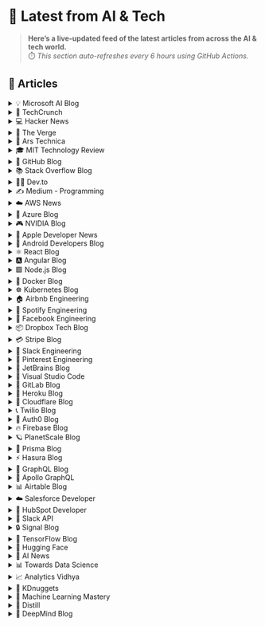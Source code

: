 # 📰 Latest from AI & Tech  

> **Here’s a live-updated feed of the latest articles from across the AI & tech world.**  
> ⏱️ *This section auto-refreshes every 6 hours using GitHub Actions.*

## 📰 Articles
<!-- BLOG-POST-LIST:START -->

<details>
<summary>💡 Microsoft AI Blog</summary>

- [A conversation with Kevin Scott: What’s next in AI](https://blogs.microsoft.com/ai/a-conversation-with-kevin-scott-whats-next-in-ai/) (2022-12-06)
- [From Hot Wheels to handling content: How brands are using Microsoft AI to be more productive and imaginative](https://blogs.microsoft.com/ai/from-hot-wheels-to-handling-content-how-brands-are-using-microsoft-ai-to-be-more-productive-and-imaginative/) (2022-10-12)
- [Microsoft open sources its ‘farm of the future’ toolkit](https://blogs.microsoft.com/ai/microsoft-open-sources-its-farm-of-the-future-toolkit/) (2022-10-06)
- [How data and AI will transform contact centres for financial services](https://cloudblogs.microsoft.com/industry-blog/en-gb/financial-services/2022/07/25/how-data-and-ai-will-transform-contact-centres-for-financial-services/) (2022-07-25)
- [AI-equipped drones study dolphins on the edge of extinction](https://news.microsoft.com/apac/features/ai-drones-dolphins-maui63/) (2022-07-21)

</details>

<details>
<summary>🚀 TechCrunch</summary>

- [Even after Stargate, Oracle, Nvidia, and AMD, OpenAI has more big deals coming soon, Sam Altman says](https://techcrunch.com/2025/10/08/even-after-stargate-oracle-nvidia-and-amd-openai-has-more-big-deals-coming-soon-sam-altman-says/) (2025-10-08)
- [Here’s what it’s really like to appear on billionaire VC Tim Draper’s ‘Meet the Drapers’ pitch show](https://techcrunch.com/2025/10/08/heres-what-its-really-like-to-appear-on-billionaire-vc-tim-drapers-meet-the-drapers-pitch-show/) (2025-10-08)
- [OpenAI’s Nick Turley on transforming ChatGPT into an operating system](https://techcrunch.com/2025/10/08/openais-nick-turley-on-transforming-chatgpt-into-an-operating-system/) (2025-10-08)
- [Sora’s downloads in its first week was nearly as big as ChatGPT’s launch](https://techcrunch.com/2025/10/08/soras-downloads-in-its-first-week-was-nearly-as-big-as-chatgpts-launch/) (2025-10-08)
- [Elon Musk will settle $128M lawsuit with former Twitter execs](https://techcrunch.com/2025/10/08/elon-musk-will-settle-128m-lawsuit-with-former-twitter-execs/) (2025-10-08)

</details>

<details>
<summary>💻 Hacker News</summary>

- [A Competitor Crippled a $23.5M Bootcamp by Becoming a Reddit Moderator](https://larslofgren.com/codesmith-reddit-reputation-attack/) (2025-10-08)
- [Winter 2025/2026 weather outlook](https://www.severe-weather.eu/long-range-2/winter-2025-2026-outlook-colder-season-forecast-for-united-states-canada-europe-fa/) (2025-10-08)
- [Show HN: HyprMCP – Open-Source Analytics, Logs and Auth Platform for MCP Servers](https://github.com/hyprmcp/jetski) (2025-10-08)
- [Discord says 70k users may have had their government IDs leaked in breach](https://www.theverge.com/news/797051/discord-government-ids-leaked-data-breach) (2025-10-08)
- [PWA Browser Scorecards](https://pwascore.com/) (2025-10-08)

</details>

<details>
<summary>📱 The Verge</summary>

- [These great October Prime Day deals on laptops won’t last much longer](https://www.theverge.com/tech/792893/amazon-october-prime-big-deal-day-laptops-gaming-apple) (2025-10-09)
- [The 225 best last-minute Prime Day deals you can still grab](https://www.theverge.com/tech/795212/best-amazon-prime-day-tech-deals-october-2025-day-2) (2025-10-09)
- [Switch 2 accessories that I recommend are cheaper than ever during October Prime Day](https://www.theverge.com/tech/789835/switch-2-accessories-that-i-recommend-are-cheaper-than-ever-during-october-prime-day) (2025-10-09)
- [You still have time to save on Verge-favorite gadgets before Prime Day ends](https://www.theverge.com/tech/794507/amazon-october-prime-day-deals-verge-favorites-2025) (2025-10-08)
- [I never lose my wallet with Nomad&#8217;s slim tracker, which is 20 percent off right now](https://www.theverge.com/tech/797044/amazon-october-prime-day-nomad-tracking-card-deal-sale-2025) (2025-10-08)

</details>

<details>
<summary>🔬 Ars Technica</summary>

- [One NASA science mission saved from Trump’s cuts, but others still in limbo](https://arstechnica.com/space/2025/10/one-nasa-science-mission-saved-from-trumps-cuts-but-others-still-in-limbo/) (2025-10-08)
- [Stoke Space gives us another reason to take it very seriously](https://arstechnica.com/space/2025/10/stoke-space-gives-us-another-reason-to-take-it-very-seriously/) (2025-10-08)
- [Man gets drunk, wakes up with a medical mystery that nearly kills him](https://arstechnica.com/health/2025/10/man-gets-drunk-wakes-up-with-a-medical-mystery-that-nearly-kills-him/) (2025-10-08)
- [Bank of England warns AI stock bubble rivals 2000 dotcom peak](https://arstechnica.com/ai/2025/10/bank-of-england-warns-ai-stock-bubble-rivals-2000-dotcom-peak/) (2025-10-08)
- [ISPs created so many fees that FCC will kill requirement to list them all](https://arstechnica.com/tech-policy/2025/10/isps-created-so-many-fees-that-fcc-will-kill-requirement-to-list-them-all/) (2025-10-08)

</details>

<details>
<summary>🎓 MIT Technology Review</summary>

- [The Download: carbon removal factories’ funding cuts, and AI toys](https://www.technologyreview.com/2025/10/08/1125301/the-download-carbon-removal-factories-funding-cuts-and-ai-toys/) (2025-10-08)
- [The Trump administration may cut funding for two major direct-air-capture plants](https://www.technologyreview.com/2025/10/07/1125207/the-us-is-set-to-cancel-funding-for-two-major-direct-air-capture-plants/) (2025-10-07)
- [AI toys are all the rage in China—and now they’re appearing on shelves in the US too](https://www.technologyreview.com/2025/10/07/1125191/ai-toys-in-china/) (2025-10-07)
- [The Download: extracting lithium, and what we still don’t know about Sora](https://www.technologyreview.com/2025/10/07/1125075/the-download-extracting-lithium-and-what-we-still-dont-know-about-sora/) (2025-10-07)
- [The three big unanswered questions about Sora](https://www.technologyreview.com/2025/10/07/1124998/the-three-big-unanswered-questions-about-sora/) (2025-10-07)

</details>

<details>
<summary>🐙 GitHub Blog</summary>

- [Completing urgent fixes anywhere with GitHub Copilot coding agent and mobile](https://github.blog/developer-skills/github/completing-urgent-fixes-anywhere-with-github-copilot-coding-agent-and-mobile/) (2025-10-08)
- [How GitHub Copilot enabled accessibility governance process improvements in record time](https://github.blog/ai-and-ml/github-copilot/how-we-automated-accessibility-compliance-in-five-hours-with-github-copilot/) (2025-10-07)
- [How a top bug bounty researcher got their start in security](https://github.blog/security/how-a-top-bug-bounty-researcher-got-their-start-in-security/) (2025-10-07)
- [The developer role is evolving. Here’s how to stay ahead.](https://github.blog/ai-and-ml/the-developer-role-is-evolving-heres-how-to-stay-ahead/) (2025-10-06)
- [Spec-driven development: Using Markdown as a programming language when building with AI](https://github.blog/ai-and-ml/generative-ai/spec-driven-development-using-markdown-as-a-programming-language-when-building-with-ai/) (2025-09-30)

</details>

<details>
<summary>📚 Stack Overflow Blog</summary>

- [A new look for comments](https://stackoverflow.blog/2025/10/08/a-new-look-for-comments/) (2025-10-08)
- [Context is king for secure, AI-generated code](https://stackoverflow.blog/2025/10/07/context-is-king-for-secure-ai-generated-code/) (2025-10-07)
- [Beyond code generation: How AI is changing tech teams' dynamics](https://stackoverflow.blog/2025/10/06/beyond-code-generation-how-ai-is-changing-tech-teams-dynamics/) (2025-10-06)
- [One is not the loneliest number for API calls](https://stackoverflow.blog/2025/10/03/one-is-not-the-loneliest-number-for-api-calls/) (2025-10-03)
- [Building AI-ready teams: Why documentation and culture matter more than tools](https://stackoverflow.blog/2025/10/02/building-ai-ready-teams-why-documentation-and-culture-matter-more-than-tools/) (2025-10-02)

</details>

<details>
<summary>👨‍💻 Dev.to</summary>

- [Track your TODO list from the Command Line: Taskwarrior](https://dev.to/kelpopko/track-your-todo-list-from-the-command-line-taskwarrior-2ngc) (2025-10-09)
- [AI's Rapid Ascent: Breakthroughs, Market Dynamics, and Ethical Crossroads](https://dev.to/antony_brahin_f47b663f3a0/ais-rapid-ascent-breakthroughs-market-dynamics-and-ethical-crossroads-4a1g) (2025-10-09)
- [Automate Your Google Workspace with Apps Script Triggers](https://dev.to/googleworkspace/automate-your-google-workspace-with-apps-script-triggers-5090) (2025-10-09)
- [第 10 课：Freqtrade交易对选择与测试](https://dev.to/henry_lin_3ac6363747f45b4/di-10-ke-freqtradejiao-yi-dui-xuan-ze-yu-ce-shi-3198) (2025-10-09)
- [第 9 课：Freqtrade时间范围测试](https://dev.to/henry_lin_3ac6363747f45b4/di-9-ke-freqtradeshi-jian-fan-wei-ce-shi-1l7e) (2025-10-09)

</details>

<details>
<summary>✍️ Medium - Programming</summary>

- [09021901293](https://medium.com/@shmarhkhalh019/09021901293-2dde8734eb6c?source=rss------programming-5) (2025-10-09)
- [09021901293](https://medium.com/@shmarhkhalh019/09021901293-01c159279caa?source=rss------programming-5) (2025-10-09)
- [09021901293](https://medium.com/@shmarhkhalh019/09021901293-33031040694d?source=rss------programming-5) (2025-10-09)
- [09013027390شماره خاله #شماره خاله تهران #شماره خاله تهرانپارس #شماره خاله اصفهان شماره خاله کرج…](https://medium.com/@nh001726/09013027390%D8%B4%D9%85%D8%A7%D8%B1%D9%87-%D8%AE%D8%A7%D9%84%D9%87-%D8%B4%D9%85%D8%A7%D8%B1%D9%87-%D8%AE%D8%A7%D9%84%D9%87-%D8%AA%D9%87%D8%B1%D8%A7%D9%86-%D8%B4%D9%85%D8%A7%D8%B1%D9%87-%D8%AE%D8%A7%D9%84%D9%87-%D8%AA%D9%87%D8%B1%D8%A7%D9%86%D9%BE%D8%A7%D8%B1%D8%B3-%D8%B4%D9%85%D8%A7%D8%B1%D9%87-%D8%AE%D8%A7%D9%84%D9%87-%D8%A7%D8%B5%D9%81%D9%87%D8%A7%D9%86-%D8%B4%D9%85%D8%A7%D8%B1%D9%87-%D8%AE%D8%A7%D9%84%D9%87-%DA%A9%D8%B1%D8%AC-c577a8ec0e8a?source=rss------programming-5) (2025-10-09)
- [09013027390شماره خاله #شماره خاله تهران #شماره خاله تهرانپارس #شماره خاله اصفهان شماره خاله کرج…](https://medium.com/@nh001726/09013027390%D8%B4%D9%85%D8%A7%D8%B1%D9%87-%D8%AE%D8%A7%D9%84%D9%87-%D8%B4%D9%85%D8%A7%D8%B1%D9%87-%D8%AE%D8%A7%D9%84%D9%87-%D8%AA%D9%87%D8%B1%D8%A7%D9%86-%D8%B4%D9%85%D8%A7%D8%B1%D9%87-%D8%AE%D8%A7%D9%84%D9%87-%D8%AA%D9%87%D8%B1%D8%A7%D9%86%D9%BE%D8%A7%D8%B1%D8%B3-%D8%B4%D9%85%D8%A7%D8%B1%D9%87-%D8%AE%D8%A7%D9%84%D9%87-%D8%A7%D8%B5%D9%81%D9%87%D8%A7%D9%86-%D8%B4%D9%85%D8%A7%D8%B1%D9%87-%D8%AE%D8%A7%D9%84%D9%87-%DA%A9%D8%B1%D8%AC-4465b1e8b11f?source=rss------programming-5) (2025-10-09)

</details>

<details>
<summary>☁️ AWS News</summary>

- [New general-purpose Amazon EC2 M8a instances are now available](https://aws.amazon.com/blogs/aws/new-general-purpose-amazon-ec2-m8a-instances-are-now-available/) (2025-10-08)
- [Introducing new compute-optimized Amazon EC2 C8i and C8i-flex instances](https://aws.amazon.com/blogs/aws/introducing-new-compute-optimized-amazon-ec2-c8i-and-c8i-flex-instances/) (2025-10-06)
- [AWS IAM Identity Center now supports customer-managed KMS keys for encryption at rest](https://aws.amazon.com/blogs/aws/aws-iam-identity-center-now-supports-customer-managed-kms-keys-for-encryption-at-rest/) (2025-10-06)
- [AWS Weekly Roundup:  Amazon Bedrock, AWS Outposts, Amazon ECS Managed Instances, AWS Builder ID, and more (October 6, 2025)](https://aws.amazon.com/blogs/aws/aws-weekly-roundup-amazon-bedrock-aws-outposts-amazon-ecs-managed-instances-aws-builder-id-and-more-october-6-2025/) (2025-10-06)
- [Announcing Amazon ECS Managed Instances for containerized applications](https://aws.amazon.com/blogs/aws/announcing-amazon-ecs-managed-instances-for-containerized-applications/) (2025-09-30)

</details>

<details>
<summary>🔵 Azure Blog</summary>

- [Grok 4 is now available in Azure AI Foundry: Unlock frontier intelligence and business-ready capabilities](https://azure.microsoft.com/en-us/blog/grok-4-is-now-available-in-azure-ai-foundry-unlock-frontier-intelligence-and-business-ready-capabilities/) (2025-09-29)
- [Introducing Microsoft Marketplace — Thousands of solutions. Millions of customers. One Marketplace.](https://blogs.microsoft.com/blog/2025/09/25/introducing-microsoft-marketplace-thousands-of-solutions-millions-of-customers-one-marketplace/) (2025-09-25)
- [Agent Factory: Designing the open agentic web stack](https://azure.microsoft.com/en-us/blog/agent-factory-designing-the-open-agentic-web-stack/) (2025-09-24)
- [How Azure Cobalt 100 VMs are powering real-world solutions, delivering performance and efficiency results](https://azure.microsoft.com/en-us/blog/how-azure-cobalt-100-vms-are-powering-real-world-solutions-delivering-performance-and-efficiency-results/) (2025-09-23)
- [Accelerate migration and modernization with agentic AI](https://azure.microsoft.com/en-us/blog/accelerate-migration-and-modernization-with-agentic-ai/) (2025-09-23)

</details>

<details>
<summary>🎮 NVIDIA Blog</summary>

- [How AI-Powered Wireless Networks Will Revitalize US Global Leadership in Communications](https://blogs.nvidia.com/blog/ai-6g-telecommunications/) (2025-10-08)
- [GeForce NOW Brings 18 Games to the Cloud in October for a Spooky Good Time](https://blogs.nvidia.com/blog/geforce-now-thursday-oct-2025/) (2025-10-02)
- [Japan’s AI Demand Will Increase 320x by 2030, Industry Leader Says at NVIDIA AI Day Tokyo](https://blogs.nvidia.com/blog/ai-day-tokyo/) (2025-10-01)
- [How to Get Started With Large Language Models on NVIDIA RTX PCs](https://blogs.nvidia.com/blog/rtx-ai-garage-how-to-get-started-with-llms/) (2025-10-01)
- [How Quantum Computing’s Biggest Challenges Are Being Solved With Accelerated Computing](https://blogs.nvidia.com/blog/how-quantum-computings-biggest-challenges-solved-accelerated-computing/) (2025-09-30)

</details>

<details>
<summary>🍎 Apple Developer News</summary>

- [Updated Apple Developer Program License Agreement now available](https://developer.apple.com/news/?id=fnkpd51y) (2025-10-08)
- [New requirements for apps available in Texas](https://developer.apple.com/news/?id=btkirlj8) (2025-10-08)
- [Hello Developer: October 2025](https://developer.apple.com/news/?id=glqa1owr) (2025-10-07)
- [Upcoming Currency Change in Bulgaria](https://developer.apple.com/news/?id=rbfp3bpb) (2025-09-25)
- [Get ready with the latest beta releases](https://developer.apple.com/news/?id=4uj8znqq) (2025-09-22)

</details>

<details>
<summary>🤖 Android Developers Blog</summary>

- [ #WeArePlay:  Meet the founders of Geocaching, the digital treasure hunt game with 3.4 million caches ](https://android-developers.googleblog.com/2025/10/weareplay-meet-founders-of-geocaching.html) (2025-10-07)
- [Optimize your app battery using Android vitals wake lock metric](https://android-developers.googleblog.com/2025/09/guide-to-excessive-wake-lock-usage.html) (2025-10-02)
- [Let's talk security: Answering your top questions about Android developer verification](https://android-developers.googleblog.com/2025/09/lets-talk-security-answering-your-top.html) (2025-09-30)
- [#WeArePlay: Meet the people building vibrant communities with their apps and games](https://android-developers.googleblog.com/2025/09/weareplay-meet-the-people-building-vibrant-communities-with-their-apps-and-games.html) (2025-09-24)
- [Introducing the Google Play Games Level Up program](https://android-developers.googleblog.com/2025/09/introducing-google-play-games-level-up.html) (2025-09-23)

</details>

<details>
<summary>⚛️ React Blog</summary>

- [React Labs: What We've Been Working On – June 2022](https://reactjs.org/blog/2022/06/15/react-labs-what-we-have-been-working-on-june-2022.html) (2022-06-15)
- [React v18.0](https://reactjs.org/blog/2022/03/29/react-v18.html) (2022-03-29)
- [How to Upgrade to React 18](https://reactjs.org/blog/2022/03/08/react-18-upgrade-guide.html) (2022-03-08)
- [React Conf 2021 Recap](https://reactjs.org/blog/2021/12/17/react-conf-2021-recap.html) (2021-12-17)
- [The Plan for React 18](https://reactjs.org/blog/2021/06/08/the-plan-for-react-18.html) (2021-06-08)

</details>

<details>
<summary>🅰️ Angular Blog</summary>

- [Angular support for generating apps in Google AI Studio is now available](https://blog.angular.dev/angular-support-for-generating-apps-in-google-ai-studio-is-now-available-3a3afde38f58?source=rss----447683c3d9a3---4) (2025-10-02)
- [Beyond the Horizon: How Angular is Embracing AI for Next-Gen Apps](https://blog.angular.dev/beyond-the-horizon-how-angular-is-embracing-ai-for-next-gen-apps-7a7ed706e1a3?source=rss----447683c3d9a3---4) (2025-09-16)
- [Angular Summer Update 2025](https://blog.angular.dev/angular-summer-update-2025-1987592a0b42?source=rss----447683c3d9a3---4) (2025-08-29)
- [The Angular Custom Profiling Track is now available](https://blog.angular.dev/the-angular-custom-profiling-track-is-now-available-0f9d8d36218a?source=rss----447683c3d9a3---4) (2025-07-02)
- [Announcing Angular v20](https://blog.angular.dev/announcing-angular-v20-b5c9c06cf301?source=rss----447683c3d9a3---4) (2025-05-28)

</details>

<details>
<summary>🟩 Node.js Blog</summary>

- [Node.js v24.9.0 (Current)](https://nodejs.org/en/blog/release/v24.9.0) (2025-09-25)
- [Node.js v22.20.0 (LTS)](https://nodejs.org/en/blog/release/v22.20.0) (2025-09-24)
- [Node.js v24.8.0 (Current)](https://nodejs.org/en/blog/release/v24.8.0) (2025-09-10)
- [Node.js v20.19.5 (LTS)](https://nodejs.org/en/blog/release/v20.19.5) (2025-09-03)
- [Node.js v22.19.0 (LTS)](https://nodejs.org/en/blog/release/v22.19.0) (2025-08-28)

</details>

<details>
<summary>🐳 Docker Blog</summary>

- [From the Captain’s Chair: Pradumna Saraf](https://www.docker.com/blog/from-the-captains-chair-pradumna-saraf/) (2025-10-08)
- [Unlocking Local AI on Any GPU: Docker Model Runner Now with Vulkan Support](https://www.docker.com/blog/docker-model-runner-vulkan-gpu-support/) (2025-10-08)
- [Powered by Docker: How Open Source Genius Cut Entropy Debt with Docker MCP Toolkit and Claude Desktop](https://www.docker.com/blog/open-source-genius-cut-entropy-debt-docker-mcp-claude/) (2025-10-07)
- [IBM Granite 4.0 Models Now Available on Docker Hub](https://www.docker.com/blog/ibm-granite-4-0-models-now-available-on-docker-hub/) (2025-10-06)
- [Unlimited access to Docker Hardened Images: Because security should be affordable, always](https://www.docker.com/blog/unlimited-access-to-docker-hardened-images-because-security-should-be-affordable-always/) (2025-10-06)

</details>

<details>
<summary>☸️ Kubernetes Blog</summary>

- [Introducing Headlamp Plugin for Karpenter - Scaling and Visibility](https://kubernetes.io/blog/2025/10/06/introducing-headlamp-plugin-for-karpenter/) (2025-10-06)
- [Announcing Changed Block Tracking API support (alpha)](https://kubernetes.io/blog/2025/09/25/csi-changed-block-tracking/) (2025-09-25)
- [Kubernetes v1.34: Pod Level Resources Graduated to Beta](https://kubernetes.io/blog/2025/09/22/kubernetes-v1-34-pod-level-resources/) (2025-09-22)
- [Kubernetes v1.34: Recovery From Volume Expansion Failure (GA)](https://kubernetes.io/blog/2025/09/19/kubernetes-v1-34-recover-expansion-failure/) (2025-09-19)
- [Kubernetes v1.34: DRA Consumable Capacity](https://kubernetes.io/blog/2025/09/18/kubernetes-v1-34-dra-consumable-capacity/) (2025-09-18)

</details>

<details>
<summary>🏠 Airbnb Engineering</summary>

- [Building a Next-Generation Key-Value Store at Airbnb](https://medium.com/airbnb-engineering/building-a-next-generation-key-value-store-at-airbnb-0de8465ba354?source=rss----53c7c27702d5---4) (2025-09-24)
- [Viaduct, Five Years On: Modernizing the Data-Oriented Service Mesh](https://medium.com/airbnb-engineering/viaduct-five-years-on-modernizing-the-data-oriented-service-mesh-e66397c9e9a9?source=rss----53c7c27702d5---4) (2025-09-17)
- [Taming Service-Oriented Architecture Using A Data-Oriented Service Mesh](https://medium.com/airbnb-engineering/taming-service-oriented-architecture-using-a-data-oriented-service-mesh-da771a841344?source=rss----53c7c27702d5---4) (2025-09-16)
- [Migrating Airbnb’s JVM Monorepo to Bazel](https://medium.com/airbnb-engineering/migrating-airbnbs-jvm-monorepo-to-bazel-33f90eda51ec?source=rss----53c7c27702d5---4) (2025-08-13)
- [Seamless Istio Upgrades at Scale](https://medium.com/airbnb-engineering/seamless-istio-upgrades-at-scale-bcb0e49c5cf8?source=rss----53c7c27702d5---4) (2025-08-07)

</details>

<details>
<summary>🎵 Spotify Engineering</summary>

- [Beyond Winning: Spotify’s Experiments with Learning Framework](https://engineering.atspotify.com/2025/9/spotifys-experiments-with-learning-framework/) (2025-09-23)
- [Incident Report: Spotify Outage on April 16, 2025](https://engineering.atspotify.com/2025/5/incident-report-spotify-outage-on-april-16-2025/) (2025-05-09)
- [Celebrating Five Years of Backstage: From Open Source Project to Enterprise Business](https://engineering.atspotify.com/2025/4/celebrating-five-years-of-backstage/) (2025-04-23)
- [A Behind-the-Scenes Look at How We Release the Spotify App (Part 1)](https://engineering.atspotify.com/2025/4/how-we-release-the-spotify-app-part-1/) (2025-04-17)
- [An Insider’s Tips for Taking the Certified Backstage Associate (CBA) Exam](https://engineering.atspotify.com/2025/3/certified-backstage-associate-exam-tips/) (2025-03-25)

</details>

<details>
<summary>👥 Facebook Engineering</summary>

- [Introducing the React Foundation: The New Home for React & React Native](https://engineering.fb.com/2025/10/07/open-source/introducing-the-react-foundation-the-new-home-for-react-react-native/) (2025-10-07)
- [Introducing OpenZL: An Open Source Format-Aware Compression Framework](https://engineering.fb.com/2025/10/06/developer-tools/openzl-open-source-format-aware-compression-framework/) (2025-10-06)
- [Introducing the Candle Subsea Cable, Updates to Our Asia-Pacific Connectivity Projects](https://engineering.fb.com/2025/10/05/connectivity/introducing-the-candle-subsea-cable-updates-to-our-asia-pacific-connectivity-projects/) (2025-10-06)
- [Accelerating our Android apps with Baseline Profiles](https://engineering.fb.com/2025/10/01/android/accelerating-our-android-apps-with-baseline-profiles/) (2025-10-01)
- [LLMs Are the Key to Mutation Testing and Better Compliance](https://engineering.fb.com/2025/09/30/security/llms-are-the-key-to-mutation-testing-and-better-compliance/) (2025-09-30)

</details>

<details>
<summary>📦 Dropbox Tech Blog</summary>

- [A practical blueprint for evaluating conversational AI at scale](https://dropbox.tech/machine-learning/practical-blueprint-evaluating-conversational-ai-at-scale-dash) (2025-10-02)
- [Hack Week 2025: How these engineers liquid-cooled a GPU server](https://dropbox.tech/culture/hack-week-2025-liquid-cooling-gpu-server) (2025-08-27)
- [Driving AI adoption at Dropbox: a conversation with CTO Ali Dasdan](https://dropbox.tech/culture/ai-adoption-productivity-dropbox-cto-ali-dasdan) (2025-08-19)
- [Making file encryption fast and secure for teams with advanced key management](https://dropbox.tech/security/file-encryption-teams-advanced-key-management) (2025-07-10)
- [Seventh-generation server hardware at Dropbox: our most efficient and capable architecture yet](https://dropbox.tech/infrastructure/seventh-generation-server-hardware) (2025-07-02)

</details>

<details>
<summary>💳 Stripe Blog</summary>

- [Introducing our agentic commerce solutions](https://stripe.com/blog/introducing-our-agentic-commerce-solutions) (2025-10-07)
- [Introducing Open Issuance from Bridge: A new platform to launch your own stablecoin](https://stripe.com/blog/introducing-open-issuance-from-bridge) (2025-09-30)
- [All our product updates from Stripe Tour New York](https://stripe.com/blog/all-our-product-updates-from-stripe-tour-new-york) (2025-09-30)
- [Developing an open standard for agentic commerce](https://stripe.com/blog/developing-an-open-standard-for-agentic-commerce) (2025-09-29)
- [High-growth companies stand out with flexible pricing](https://stripe.com/blog/high-growth-companies-stand-out-with-flexible-pricing) (2025-09-24)

</details>

<details>
<summary>💬 Slack Engineering</summary>

- [Deploy Safety: Reducing customer impact from change](https://slack.engineering/deploy-safety/) (2025-10-07)
- [Building Slack’s Anomaly Event Response](https://slack.engineering/building-slacks-anomaly-event-response/) (2025-09-04)
- [Optimizing Our E2E Pipeline](https://slack.engineering/speedup-e2e-testing/) (2025-04-14)
- [How we built enterprise search to be secure and private](https://slack.engineering/how-we-built-enterprise-search-to-be-secure-and-private/) (2025-03-07)
- [Automated Accessibility Testing at Slack](https://slack.engineering/automated-accessibility-testing-at-slack/) (2025-01-07)

</details>

<details>
<summary>📌 Pinterest Engineering</summary>

- [Next Gen Data Processing at Massive Scale At Pinterest With Moka (Part 2 of 2)](https://medium.com/pinterest-engineering/next-gen-data-processing-at-massive-scale-at-pinterest-with-moka-part-2-of-2-d0210ded34e0?source=rss-ef81ef829bcb------2) (2025-09-10)
- [Developer Experience at Pinterest: The Journey to PinConsole](https://medium.com/pinterest-engineering/developer-experience-at-pinterest-the-journey-to-pinconsole-b34ac9e3bdd9?source=rss-ef81ef829bcb------2) (2025-08-22)
- [Debugging the One-in-a-Million Failure: Migrating Pinterest’s Search Infrastructure to Kubernetes](https://medium.com/pinterest-engineering/debugging-the-one-in-a-million-failure-migrating-pinterests-search-infrastructure-to-kubernetes-bef9af9dabf4?source=rss-ef81ef829bcb------2) (2025-07-16)
- [Next Gen Data Processing at Massive Scale At Pinterest With Moka (Part 1 of 2)](https://medium.com/pinterest-engineering/next-gen-data-processing-at-massive-scale-at-pinterest-with-moka-part-1-of-2-39a36d5e82c4?source=rss-ef81ef829bcb------2) (2025-07-11)
- [Scaling Pinterest ML Infrastructure with Ray: From Training to End-to-End ML Pipelines](https://medium.com/pinterest-engineering/scaling-pinterest-ml-infrastructure-with-ray-from-training-to-end-to-end-ml-pipelines-4038b9e837a0?source=rss-ef81ef829bcb------2) (2025-06-24)

</details>

<details>
<summary>💎 JetBrains Blog</summary>

- [Crafting Your KotlinConf Proposal: Expert Tips to  Help You Stand Out](https://blog.jetbrains.com/kotlin/2025/10/crafting-your-kotlinconf-proposal-expert-tips/) (2025-10-08)
- [Calling All Non-Commercial JetBrains Rider Users: Tell Us Your Stories!](https://blog.jetbrains.com/dotnet/2025/10/08/calling-all-non-commercial-rider-users/) (2025-10-08)
- [Meet JetBrains at Azure Dev Summit 2025 (Lisbon, Oct 13–16)](https://blog.jetbrains.com/dotnet/2025/10/07/meet-jetbrains-at-azure-dev-summit-2025/) (2025-10-07)
- [CLion Now Supports DAP Debuggers](https://blog.jetbrains.com/clion/2025/10/dap-debuggers/) (2025-10-07)
- [CLion Nova Will Become the Default Engine for All Users in v2025.3 – Here’s What You Need to Know](https://blog.jetbrains.com/clion/2025/10/nova-default-for-all/) (2025-10-06)

</details>

<details>
<summary>📝 Visual Studio Code</summary>

- [Introducing auto model selection (preview)](https://code.visualstudio.com/blogs/2025/09/15/autoModelSelection) (2025-09-15)
- [August 2025 (version 1.104)](https://code.visualstudio.com/updates/v1_104) (2025-09-11)
- [VS Code Dev Days – Join an event near you to learn about AI-assisted development](https://code.visualstudio.com/blogs/2025/08/27/vscode-dev-days) (2025-08-26)
- [July 2025 (version 1.103)](https://code.visualstudio.com/updates/v1_103) (2025-08-07)
- [Command GitHub's Coding Agent from VS Code](https://code.visualstudio.com/blogs/2025/07/17/copilot-coding-agent) (2025-07-17)

</details>

<details>
<summary>🦊 GitLab Blog</summary>

- [Optimize GitLab object storage for scale and performance](https://about.gitlab.com/blog/optimize-gitlab-object-storage-for-scale-and-performance/) (2025-10-08)
- [Streamline enterprise artifact management with GitLab](https://about.gitlab.com/blog/streamline-enterprise-artifact-management-with-gitlab/) (2025-10-08)
- [Atlassian ending Data Center as GitLab maintains deployment choice](https://about.gitlab.com/blog/atlassian-ending-data-center-as-gitlab-maintains-deployment-choice/) (2025-10-07)
- [How GitLab transforms embedded systems testing cycles](https://about.gitlab.com/blog/how-gitlab-transforms-embedded-systems-testing-cycles/) (2025-10-02)
- [Greater AI choice in GitLab Duo: Claude Sonnet 4.5 arrives](https://about.gitlab.com/blog/greater-ai-choice-in-gitlab-duo-claude-sonnet-4-5-arrives/) (2025-09-29)

</details>

<details>
<summary>💜 Heroku Blog</summary>

- [Welcome to Heroku Vibes](https://www.heroku.com/blog/turn-ideas-into-apps-heroku-vibes-pilot/) (2025-10-08)
- [Heroku AI Studio is Your Workspace for Smarter, Faster AI Apps](https://www.heroku.com/blog/heroku-ai-studio-workspace-for-smarter-faster-ai-apps/) (2025-09-17)
- [Securing Salesforce Integrations with Heroku AppLink](https://www.heroku.com/blog/securing-salesforce-integrations-with-heroku-applink/) (2025-09-10)
- [Triage and Fix with Confidence: heroku run and OTel on Heroku Fir](https://www.heroku.com/blog/heroku-run-and-otel-on-heroku-fir/) (2025-09-08)
- [Corrective Action Update for the Heroku June 10th Outage](https://www.heroku.com/blog/corrective-action-update-june-10-outage/) (2025-09-05)

</details>

<details>
<summary>🔶 Cloudflare Blog</summary>

- [How we found a bug in Go's arm64 compiler](https://blog.cloudflare.com/how-we-found-a-bug-in-gos-arm64-compiler/) (2025-10-08)
- [Payload on Workers: a full-fledged CMS, running entirely on Cloudflare’s stack](https://blog.cloudflare.com/payload-cms-workers/) (2025-09-30)
- [Nationwide Internet shutdown in Afghanistan extends localized disruptions](https://blog.cloudflare.com/nationwide-internet-shutdown-in-afghanistan/) (2025-09-30)
- [15 years of helping build a better Internet: a look back at Birthday Week 2025](https://blog.cloudflare.com/birthday-week-2025-wrap-up/) (2025-09-29)
- [Cloudflare just got faster and more secure, powered by Rust](https://blog.cloudflare.com/20-percent-internet-upgrade/) (2025-09-26)

</details>

<details>
<summary>📞 Twilio Blog</summary>

- [
From Traffic Jams to Green Lights: Faster, Smarter Messaging with Twilio’s Traffic Optimization Engine
](
https://www.twilio.com/en-us/blog/products/traffic_optimization_engine
) (2025-10-07)
- [
Use a TwiML Application to Connect your Voice AI Agent to a Twilio Conference
](
https://www.twilio.com/en-us/blog/developers/tutorials/product/connect-twiml-app-twilio-conference
) (2025-10-07)
- [
Introducing Customer Intelligence for Advertisers
](
https://www.twilio.com/en-us/blog/products/launches/customer-intelligence-for-advertisers
) (2025-10-06)
- [
Twilio Segment Unify: Expert Answers to Profiles, Journeys, and Secure Activation
](
https://www.twilio.com/en-us/blog/insights/best-practices/segment-unify-webinar-q-and-a
) (2025-10-06)
- [
How to Build an AI Chatbot with Facebook Messenger, OpenAI, and Twilio Programmable Messaging using Python
](
https://www.twilio.com/en-us/blog/developers/tutorials/integrations/how-to-build-an-ai-chatbot-with-facebook-messenger--openai--and-
) (2025-10-06)

</details>

<details>
<summary>🔐 Auth0 Blog</summary>

- [Refresh Token Security: Detecting Hijacking and Misuse with Auth0](https://auth0.com/blog/refresh-token-security-detecting-hijacking-and-misuse-with-auth0/) (2025-10-08)
- [Demystifying JOSE, the JWT Family: JWS, JWE, JWA, and JWK Explained](https://auth0.com/blog/demystifying-jose-jwt-family/) (2025-10-07)
- [Identity That Helps You Sell: Introducing Auth0 for B2B Enhancements](https://auth0.com/blog/identity-that-helps-you-sell-introducing-auth0-for-b2b-enhancements/) (2025-10-02)
- [Secure a .NET RAG System with Auth0 FGA](https://auth0.com/blog/secure-dotnet-rag-system-with-auth0-fga/) (2025-10-01)
- [From Building to Scaling: How to Choose the Right Auth0 Plan](https://auth0.com/blog/from-building-to-scaling-how-to-choose-the-right-auth0-plan/) (2025-09-26)

</details>

<details>
<summary>🔥 Firebase Blog</summary>

- [#FirebaserFriday: Frank van Puffelen](http://firebase.googleblog.com/2022/02/meet-firebaser-Puf.html) (2022-03-18)
- [How Firebase Performance Monitoring optimized app startup time](http://firebase.googleblog.com/2022/03/how-Firebase-Performance-Monitoring-optimized-app-startup-time.html) (2022-03-09)
- [Using Machine Learning to optimize mobile game experiences](http://firebase.googleblog.com/2022/02/custom-ondevice-machine-learning.html) (2022-02-15)
- [Accept Payments with Cloud Firestore and Google Pay](http://firebase.googleblog.com/2022/02/accept-payments-with-Cloud-Firestore-and-Google-Pay.html) (2022-02-11)
- [Everything you need to know about Remote Config’s latest personalization feature](http://firebase.googleblog.com/2022/01/remote-config-personalization-overview.html) (2022-01-26)

</details>

<details>
<summary>🪐 PlanetScale Blog</summary>

- [Larger than RAM Vector Indexes for Relational Databases](https://planetscale.com/blog/larger-than-ram-vector-indexes-for-relational-databases) (2025-10-01)
- [Partnering with Cloudflare to bring you the fastest globally distributed applications](https://planetscale.com/blog/partnering-with-cloudflare-fastest-applications) (2025-09-24)
- [Processes and Threads](https://planetscale.com/blog/processes-and-threads) (2025-09-24)
- [PlanetScale for Postgres is now GA](https://planetscale.com/blog/planetscale-for-postgres-is-generally-available) (2025-09-22)
- [Postgres High Availability with CDC](https://planetscale.com/blog/postgres-ha-with-cdc) (2025-09-12)

</details>

<details>
<summary>🔷 Prisma Blog</summary>

- [Key takeaways from the Discover Data DX virtual event](https://www.prisma.io/blog/datadx-event-recap-z5Pcp6HzBz5m) (2023-12-13)
- [Prisma Accelerate now in General Availability](https://www.prisma.io/blog/accelerate-ga-release-I9cQM6bSf2g6) (2023-10-26)
- [Support for Serverless Database Drivers in Prisma ORM Is Now in Preview](https://www.prisma.io/blog/serverless-database-drivers-KML1ehXORxZV) (2023-10-06)
- [Launching the Data DX Manifesto: Shaping a new paradigm in data-driven development](https://www.prisma.io/blog/datadx-manifesto-ikgyqj170k8h) (2023-10-05)
- [SQLite on the Edge: Prisma Support for Turso is in Early Access](https://www.prisma.io/blog/prisma-turso-ea-support-rXGd_Tmy3UXX) (2023-09-28)

</details>

<details>
<summary>⚡ Hasura Blog</summary>

- [Data access layer: Unlocking the full potential of financial data](https://hasura.io/blog/data-access-layer-unlocking-the-full-potential-of-financial-data/) (2025-03-24)
- [Time-traveling through your data architecture: Using data agents to understand change](https://hasura.io/blog/time-traveling-through-your-data-architecture-using-data-agents-to-understand-change/) (2025-03-19)
- [Data products, data contracts: A new model for data management in financial services](https://hasura.io/blog/data-products-data-contracts-a-new-model-for-data-management-in-financial-services/) (2025-03-18)
- [How PromptQL achieves 100% accuracy for AI on enterprise data](https://hasura.io/blog/how-promptql-achieves-100-accuracy-for-ai-on-enterprise-data/) (2025-03-11)
- [Hasura: Powerful access control on MongoDB data](https://hasura.io/blog/hasura-powerful-access-control-on-mongodb-data/) (2025-03-05)

</details>

<details>
<summary>🔗 GraphQL Blog</summary>

- [Introducing the New GraphQL.org: A Decade of Evolution, Redesigned](https://graphql.org/blog/2025-09-08-announcing-graphqldotorg) (2025-09-08)
- [Announcing the September 2025 Edition of the GraphQL Specification](https://graphql.org/blog/2025-09-08-september-edition) (2025-09-08)
- [GraphQL: Supercharging AI](https://graphql.org/blog/2025-07-03-graphql-supercharging-ai) (2025-07-03)
- [📣 May 2025 GraphQL Foundation Board Meeting Recap](https://graphql.org/blog/2025-06-27-governing-board-recap) (2025-06-27)
- [GraphQL.js Docs Updates, April - May 2025](https://graphql.org/blog/2025-06-26-docs-updates) (2025-06-26)

</details>

<details>
<summary>🚀 Apollo GraphQL</summary>

- [Apollo MCP Server 1.0 is Generally Available](https://www.apollographql.com/blog/apollo-mcp-server-1-0-is-generally-available) (2025-10-07)
- [GraphOS Router APM Dashboard Templates for Datadog](https://www.apollographql.com/blog/graphos-router-apm-dashboard-templates-for-datadog) (2025-10-07)
- [Announcing Apollo iOS 2.0](https://www.apollographql.com/blog/announcing-apollo-ios-2-0) (2025-10-07)
- [GraphQL Summit 2025 Product Highlights: Building the future of AI and Apps](https://www.apollographql.com/blog/graphql-summit-2025-apollo-product-announcements) (2025-10-07)
- [Subgraph and Connector Insights: Empowering Developers Through Endpoint Observability](https://www.apollographql.com/blog/subgraph-and-connector-insights) (2025-10-07)

</details>

<details>
<summary>📊 Airtable Blog</summary>

- [Applications closing for the Airtable AI Incubator](https://blog.airtable.com/applications-closing-for-the-airtable-ai-incubator/) (2025-09-29)
- [Automate 5X more work at the same cost with Airtable AI](https://blog.airtable.com/airtable-ai-price-change/) (2025-05-14)
- [Airtable is now available in AWS Marketplace](https://blog.airtable.com/airtable-available-in-aws-marketplace/) (2024-11-12)
- [It’s time to change the way we build digital products. Introducing, ProductCentral.](https://blog.airtable.com/change-way-build-digital-products/) (2024-10-15)
- [New capabilities to unlock agility at scale](https://blog.airtable.com/launching-new-capabilities-for-the-enterprise/) (2024-09-26)

</details>

<details>
<summary>☁️ Salesforce Developer</summary>

- [Lightning Out 2.0 Is Now Generally Available in Winter ’26](https://developer.salesforce.com/blogs/2025/10/lightning-out-2-0-is-now-generally-available-in-winter-26.html) (2025-10-08)
- [Master Metadata API Deployments with Best Practices](https://developer.salesforce.com/blogs/2025/10/master-metadata-api-deployments-with-best-practices.html) (2025-10-07)
- [プロンプトテンプレートでファイルを扱う二つの方法](https://developer.salesforce.com/blogs/2025/10/%e3%83%97%e3%83%ad%e3%83%b3%e3%83%97%e3%83%88%e3%83%86%e3%83%b3%e3%83%97%e3%83%ac%e3%83%bc%e3%83%88%e3%81%a7%e3%83%95%e3%82%a1%e3%82%a4%e3%83%ab%e3%82%92%e6%89%b1%e3%81%86%e4%ba%8c%e3%81%a4%e3%81%ae.html) (2025-10-05)
- [Test Your Agentforce Agents with Custom Evaluation Criteria](https://developer.salesforce.com/blogs/2025/10/test-your-agentforce-agents-with-custom-evaluation-criteria.html) (2025-10-02)
- [Unleash Your Innovation with Agentforce Vibes: Vibe Coding for the Enterprise](https://developer.salesforce.com/blogs/2025/10/unleash-your-innovation-with-agentforce-vibes-vibe-coding-for-the-enterprise.html) (2025-10-01)

</details>

<details>
<summary>🧡 HubSpot Developer</summary>

- [Navigating Serverless Functions on HubSpot’s New Developer Platform](https://developers.hubspot.com/blog/navigating-serverless-functions-on-hubspots-new-developer-platform) (2025-10-02)
- [Building Omnichannel Customer Connections at HubSpot: A Look Under the Hood](https://developers.hubspot.com/blog/building-omnichannel-customer-connections-at-hubspot) (2025-09-25)
- [From Legacy Apps to Platform Speed: Building with the New Developer Platform](https://developers.hubspot.com/blog/from-legacy-apps-to-platform-speed-building-with-developer-platform) (2025-09-23)
- [Navigating the Reimagined Marketplace for App Developers](https://developers.hubspot.com/blog/reimagined-marketplace-for-app-developers) (2025-09-03)
- [Fall Spotlight 2025: A Look at Tools for Developers](https://developers.hubspot.com/blog/a-look-at-tools-for-developers) (2025-09-02)

</details>

<details>
<summary>💬 Slack API</summary>

- [What Is Personalized Search, and How Does It Work?](https://slack.com/blog/productivity/what-is-personalized-search-and-how-does-it-work) (2025-10-07)
- [AI Assistants: Everything You Need to Know](https://slack.com/blog/transformation/ai-assistants-what-they-do-and-why-you-need-them) (2025-10-07)
- [A Complete Guide to AI Summarization: Benefits, Use Cases, and Tools](https://slack.com/blog/productivity/ai-summarization-a-guide-to-conquering-information-overload) (2025-10-01)
- [Document Workflows Like a Pro: Tips, Tools, and Real-World Examples](https://slack.com/blog/productivity/workflow-documentation-what-it-is-how-to-create-it-and-why-it-matters) (2025-10-01)
- [Work Order Management: Essential Steps and Strategies](https://slack.com/blog/productivity/work-order-management-essential-steps-and-strategies) (2025-09-29)

</details>

<details>
<summary>🔒 Signal Blog</summary>

- [Signal Protocol and Post-Quantum Ratchets](https://signal.org/blog/spqr/) (2025-10-02)
- [Introducing Signal Secure Backups](https://signal.org/blog/introducing-secure-backups/) (2025-09-08)
- [By Default, Signal Doesn't Recall](https://signal.org/blog/signal-doesnt-recall/) (2025-05-21)
- [A Synchronized Start for Linked Devices](https://signal.org/blog/a-synchronized-start-for-linked-devices/) (2025-01-27)
- [Improving Private Signal Calls: Call Links & More](https://signal.org/blog/call-links/) (2024-11-11)

</details>

<details>
<summary>🧠 TensorFlow Blog</summary>

- [What's new in TensorFlow 2.20](https://blog.tensorflow.org/2025/08/whats-new-in-tensorflow-2-20.html) (2025-08-19)
- [What's new in TensorFlow 2.19](https://blog.tensorflow.org/2025/03/whats-new-in-tensorflow-2-19.html) (2025-03-13)
- [Introducing Wake Vision: A High-Quality, Large-Scale Dataset for TinyML Computer Vision Applications](https://blog.tensorflow.org/2024/12/introducing-wake-vision-new-dataset-for-person-detection-in-tinyml.html) (2024-12-05)
- [MLSysBook.AI: Principles and Practices of Machine Learning Systems Engineering](https://blog.tensorflow.org/2024/11/mlsysbookai-principles-and-practices-of-machine-learning-systems-engineering.html) (2024-11-19)
- [What's new in TensorFlow 2.18](https://blog.tensorflow.org/2024/10/whats-new-in-tensorflow-218.html) (2024-10-28)

</details>

<details>
<summary>🤗 Hugging Face</summary>

- [SOTA OCR on-device with Core ML and dots.ocr](https://huggingface.co/blog/dots-ocr-ne) (2025-10-02)
- [Introducing RTEB: A New Standard for Retrieval Evaluation](https://huggingface.co/blog/rteb) (2025-10-01)
- [Accelerating Qwen3-8B Agent on Intel® Core™ Ultra with Depth-Pruned Draft Models](https://huggingface.co/blog/intel-qwen3-agent) (2025-09-29)
- [VibeGame: Exploring Vibe Coding Games](https://huggingface.co/blog/vibegame) (2025-09-29)
- [Swift Transformers Reaches 1.0 — and Looks to the Future](https://huggingface.co/blog/swift-transformers) (2025-09-26)

</details>

<details>
<summary>🤖 AI News</summary>

- [Samsung’s tiny AI model beats giant reasoning LLMs](https://www.artificialintelligence-news.com/news/samsung-tiny-ai-model-beats-giant-reasoning-llms/) (2025-10-08)
- [Tuned Global strengthens its leadership in music technology with the acquisition of Figaro.ai](https://www.artificialintelligence-news.com/news/tuned-global-strengthens-its-leadership-in-music-technology-with-the-acquisition-of-figaro-ai/) (2025-10-08)
- [AI Redaction That Puts Privacy First: CaseGuard Studio Leading The Way](https://www.artificialintelligence-news.com/news/ai-redaction-that-puts-privacy-first-caseguard-studio-leading-the-way/) (2025-10-08)
- [How AI is changing the way we travel](https://www.artificialintelligence-news.com/news/how-ai-is-changing-the-way-we-travel/) (2025-10-07)
- [5 best AI observability tools in 2025](https://www.artificialintelligence-news.com/news/5-best-ai-observability-tools-in-2025/) (2025-10-06)

</details>

<details>
<summary>📊 Towards Data Science</summary>

- [Know Your Real Birthday: Astronomical Computation and Geospatial-Temporal Analytics in Python](https://towardsdatascience.com/know-your-real-birthday-astronomical-computation-and-geospatial-temporal-analytics-in-python/) (2025-10-08)
- [Data Visualization Explained (Part 3): The Role of Color](https://towardsdatascience.com/data-visualization-explained-part-3-the-role-of-color/) (2025-10-08)
- [This Puzzle Shows Just How Far LLMs Have Progressed in a Little Over a Year](https://towardsdatascience.com/this-puzzle-shows-just-how-far-llms-have-progressed-in-little-over-a-year/) (2025-10-07)
- [How to Perform Effective Agentic Context Engineering](https://towardsdatascience.com/how-to-perform-effective-agentic-context-engineering/) (2025-10-07)
- [How I Used ChatGPT to Land My Next Data Science Role](https://towardsdatascience.com/how-i-used-chatgpt-to-land-my-next-data-science-role/) (2025-10-06)

</details>

<details>
<summary>📈 Analytics Vidhya</summary>

- [Gemini 2.5 Computer Use: Google’s FREE Browser Use AI Agent! ](https://www.analyticsvidhya.com/blog/2025/10/gemini-2-5-computer-use/) (2025-10-08)
- [Top 10 AI Tools That Make a Developer’s Life Easier ](https://www.analyticsvidhya.com/blog/2025/10/ai-tools-for-developers/) (2025-10-08)
- [OpenAI’s AgentKit and Agent Builder: Is it End of n8n?](https://www.analyticsvidhya.com/blog/2025/10/openai-agent-builder/) (2025-10-07)
- [Convert Images to Videos with the Grok App! [Takes only 10 Seconds]](https://www.analyticsvidhya.com/blog/2025/10/grok-imagine-image-to-video/) (2025-10-07)
- [Job Search On? First Make the Perfect LinkedIn Profile Pic With These Nano Banana Prompts](https://www.analyticsvidhya.com/blog/2025/10/nano-banana-linkedin/) (2025-10-07)

</details>

<details>
<summary>💎 KDnuggets</summary>

- [A Complete Guide to Seaborn](https://www.kdnuggets.com/a-complete-guide-to-seaborn) (2025-10-08)
- [10 Command-Line Tools Every Data Scientist Should Know](https://www.kdnuggets.com/10-command-line-tools-every-data-scientist-should-know) (2025-10-08)
- [How I Actually Use Statistics as a Data Scientist](https://www.kdnuggets.com/how-i-actually-use-statistics-as-a-data-scientist) (2025-10-07)
- [The Lazy Data Scientist’s Guide to Exploratory Data Analysis](https://www.kdnuggets.com/the-lazy-data-scientists-guide-to-exploratory-data-analysis) (2025-10-07)
- [5 Signs Your Business Is a Prime Target for Cyberattacks](https://www.kdnuggets.com/5-signs-your-business-is-a-prime-target-for-cyberattacks) (2025-10-07)

</details>

<details>
<summary>🎯 Machine Learning Mastery</summary>

- [7 NumPy Tricks to Vectorize Your Code](https://machinelearningmastery.com/7-numpy-tricks-to-vectorize-your-code/) (2025-10-08)
- [Is ChatGPT-5 Able to Provide Proofs for Advanced Mathematics?](https://machinelearningmastery.com/is-chatgpt-5-able-to-provide-proofs-for-advanced-mathematics/) (2025-10-07)
- [A Decision Matrix for Time Series Forecasting Models](https://machinelearningmastery.com/a-decision-matrix-for-time-series-forecasting-models/) (2025-10-06)
- [Algorithm Showdown: Logistic Regression vs. Random Forest vs. XGBoost on Imbalanced Data](https://machinelearningmastery.com/algorithm-showdown-logistic-regression-vs-random-forest-vs-xgboost-on-imbalanced-data/) (2025-10-03)
- [MinMax vs Standard vs Robust Scaler: Which One Wins for Skewed Data?](https://machinelearningmastery.com/minmax-vs-standard-vs-robust-scaler-which-one-wins-for-skewed-data/) (2025-10-01)

</details>

<details>
<summary>🔬 Distill</summary>

- [Understanding Convolutions on Graphs](https://distill.pub/2021/understanding-gnns) (2021-09-02)
- [A Gentle Introduction to Graph Neural Networks](https://distill.pub/2021/gnn-intro) (2021-09-02)
- [Distill Hiatus](https://distill.pub/2021/distill-hiatus) (2021-07-02)
- [Adversarial Reprogramming of Neural Cellular Automata](https://distill.pub/selforg/2021/adversarial) (2021-05-06)
- [Weight Banding](https://distill.pub/2020/circuits/weight-banding) (2021-04-08)

</details>

<details>
<summary>🧠 DeepMind Blog</summary>

- [Introducing the Gemini 2.5 Computer Use model](https://deepmind.google/discover/blog/introducing-the-gemini-2-5-computer-use-model/) (2025-10-08)
- [Introducing CodeMender: an AI agent for code security](https://deepmind.google/discover/blog/introducing-codemender-an-ai-agent-for-code-security/) (2025-10-06)
- [Gemini Robotics 1.5 brings AI agents into the physical world](https://deepmind.google/discover/blog/gemini-robotics-15-brings-ai-agents-into-the-physical-world/) (2025-09-25)
- [Strengthening our Frontier Safety Framework](https://deepmind.google/discover/blog/strengthening-our-frontier-safety-framework/) (2025-09-22)
- [Discovering new solutions to century-old problems in fluid dynamics](https://deepmind.google/discover/blog/discovering-new-solutions-to-century-old-problems-in-fluid-dynamics/) (2025-09-18)

</details>
<!-- BLOG-POST-LIST:END -->
